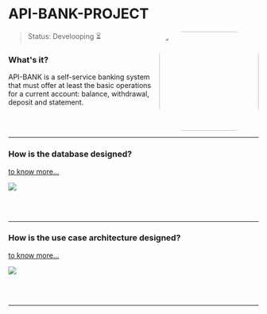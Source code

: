 
# API-BANK-PROJECT
<img height="200em" style="border-radius:50px;" align="right" src="https://media.giphy.com/media/XQKBuQmfjt1xm/giphy.gif" >

> Status: Develooping ⏳</br>

### What's it?

API-BANK is a self-service banking system that must offer at least the basic operations for a current account: balance, withdrawal, deposit and statement.

</br></br>
<hr>

### How is the database designed?

 <a href="https://dbdiagram.io/d/636e47acc9abfc611171f87a" >to know more...</a>

<img align="center" src="https://user-images.githubusercontent.com/88001551/203871465-defb010e-3c7e-4d48-bc11-36978565079d.png" >

</br></br>
<hr>

### How is the use case architecture designed?

<a href="https://miro.com/app/board/uXjVPFofpSU=/" >to know more...</a>

<img align="center" src="https://user-images.githubusercontent.com/88001551/203874047-ee73ccc2-76ea-4d56-bdfc-e2a33667ef44.png" >

</br></br>
<hr>


